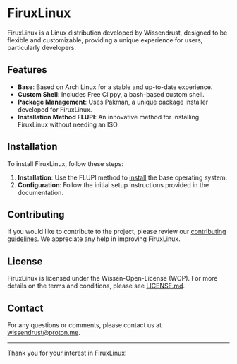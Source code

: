 # FiruxLinux

FiruxLinux is a Linux distribution developed by Wissendrust, designed to be flexible and customizable, providing a unique experience for users, particularly developers.

## Features

- **Base**: Based on Arch Linux for a stable and up-to-date experience.
- **Custom Shell**: Includes Free Clippy, a bash-based custom shell.
- **Package Management**: Uses Pakman, a unique package installer developed for FiruxLinux.
- **Installation Method FLUPI**: An innovative method for installing FiruxLinux without needing an ISO.

## Installation

To install FiruxLinux, follow these steps:

1. **Installation**: Use the FLUPI method to [install](md's/install.md) the base operating system.
3. **Configuration**: Follow the initial setup instructions provided in the documentation.

## Contributing

If you would like to contribute to the project, please review our [contributing guidelines](CONTRIBUTING.md). We appreciate any help in improving FiruxLinux.

## License

FiruxLinux is licensed under the Wissen-Open-License (WOP). For more details on the terms and conditions, please see [LICENSE.md](LICENSE.md).

## Contact

For any questions or comments, please contact us at [wissendrust@proton.me](mailto:wissendrust@proton.me).

---

Thank you for your interest in FiruxLinux!
